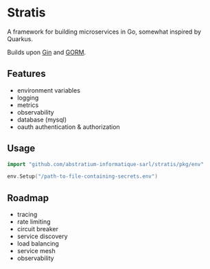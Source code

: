 # Stratis

A framework for building microservices in Go, somewhat inspired by Quarkus.

Builds upon [Gin](https://github.com/gin-gonic/gin) and [GORM](https://github.com/go-gorm/gorm).

## Features

- environment variables
- logging
- metrics
- observability
- database (mysql)
- oauth authentication & authorization

## Usage

```go
import "github.com/abstratium-informatique-sarl/stratis/pkg/env"

env.Setup("/path-to-file-containing-secrets.env")
```

## Roadmap

- tracing
- rate limiting
- circuit breaker
- service discovery
- load balancing
- service mesh
- observability
